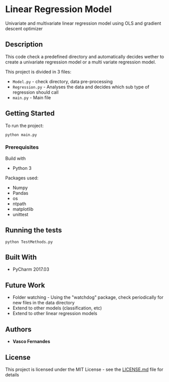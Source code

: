 # Linear Regression Model

Univariate and multivariate linear regression model using OLS and gradient descent optimizer

## Description

This code check a predefined directory and automatically decides wether to create a univariate regression model or a multi variate regression model.

This project is divided in 3 files:

* ``` Model.py ``` - check directory, data pre-processing
* ``` Regression.py ``` - Analyses the data and decides which sub type of regression should call
* ``` main.py ``` - Main file


## Getting Started

To run the project:

```
python main.py
```

### Prerequisites

Build with

* Python 3

Packages used:

* Numpy
* Pandas
* os
* ntpath
* matplotlib
* unittest

## Running the tests

```
python TestMethods.py
```

## Built With

* PyCharm 2017.03

## Future Work

* Folder watching - Using the "watchdog" package, check periodically for new files in the data directory
* Extend to other models (classification, etc)
* Extend to other linear regression models

## Authors

* **Vasco Fernandes**

## License

This project is licensed under the MIT License - see the [LICENSE.md](LICENSE.md) file for details
